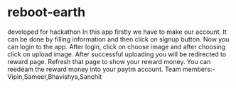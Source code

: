 # reboot-earth
developed for hackathon 
In this app firstly we have to make our account.
 It can be done by filling information and then click on signup button.
Now you can login to the app.
After login, click on choose image and after choosing click on upload image.
After successful uploading you will be redirected to reward page.
Refresh that page to show your reward money.
You can reedeam the reward money into your paytm account.
Team members:- Vipin,Sameer,Bhavishya,Sanchit
